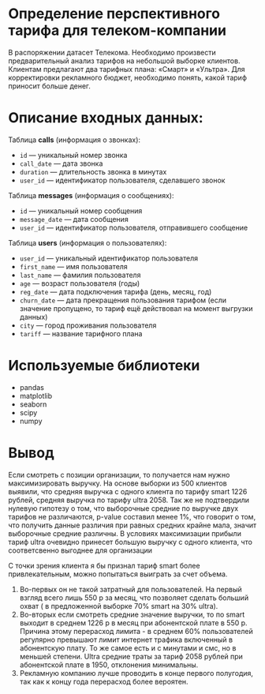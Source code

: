 # Определение перспективного тарифа для телеком-компании
В распоряжении датасет Телекома. Необходимо произвести предварительный анализ тарифов на небольшой выборке клиентов. Клиентам предлагают два тарифных плана: «Смарт» и «Ультра». Для корректировки рекламного бюджет, необходимо понять, какой тариф приносит больше денег.

# Описание входных данных:
Таблица **calls** (информация о звонках):
- `id` — уникальный номер звонка
- `call_date` — дата звонка
- `duration` — длительность звонка в минутах
- `user_id` — идентификатор пользователя, сделавшего звонок

Таблица **messages** (информация о сообщениях):
- `id` — уникальный номер сообщения
- `message_date` — дата сообщения
- `user_id` — идентификатор пользователя, отправившего сообщение

Таблица **users** (информация о пользователях):
- `user_id` — уникальный идентификатор пользователя
- `first_name` — имя пользователя
- `last_name` — фамилия пользователя
- `age` — возраст пользователя (годы)
- `reg_date` — дата подключения тарифа (день, месяц, год)
- `churn_date` — дата прекращения пользования тарифом (если значение пропущено, то тариф ещё действовал на момент выгрузки данных)
- `city` — город проживания пользователя
- `tariff` — название тарифного плана

# Используемые библиотеки

- pandas
- matplotlib
- seaborn
- scipy
- numpy

# Вывод

Если смотреть с позиции организации, то получается нам нужно максимизировать выручку. На основе выборки из 500 клиентов выявили, что средняя выручка с одного клиента по тарифу smart 1226 рублей, средняя выручка по тарифу ultra 2058. Так же не подтвердили нулевую гипотезу о том, что выборочные средние по выручке двух тарифов не различаются, p-value составил менее 1%, что говорит о том, что получить данные различия при равных средних крайне мала, значит выборочные средние различны. В условиях максимизации прибыли тариф ultra очевидно принесет большую выручку с одного клиента, что соответсвенно выгоднее для организации

С точки зрения клиента я бы признал тариф smart более привлекательным, можно попытаться выиграть за счет объема.
1. Во-первых он не такой затратный для пользователей. На первый взгляд всего лишь 550 р за месяц, что позволяет сделать больший охват ( в предложенной выборке 70% smart на 30% ultra). 
2. Во-вторых если смотреть средние значение выручки, то по smart выходит в среднем 1226 р в месяц при абонентской плате в 550 р. Причина этому перерасход лимита - в среднем 60% пользователей регулярно превышают лимит интернет трафика включенный в абонентскую плату. То же самое есть и с минутами и смс, но в меньшей степени. Ultra средние траты за тариф 2058 рублей при абонентской плате в 1950, отклонения минимальны.
3. Рекламную компанию лучше проводить в конце первого полугодия, так как к концу года перерасход более вероятен.
